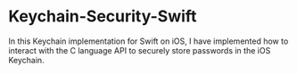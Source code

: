 # Keychain-Security-Swift
In this Keychain implementation for Swift on iOS, I have implemented how to interact with the C language API to securely store passwords in the iOS Keychain.
